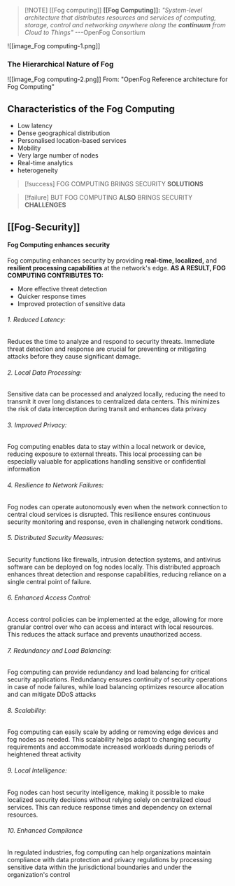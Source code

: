 > [!NOTE] [[Fog computing]]
> **[[Fog Computing]]:** _"System-level architecture that distributes resources and services of computing, storage, control and networking anywhere along the **continuum** from Cloud to Things"_ ---OpenFog Consortium 

![[image_Fog computing-1.png]]

### The Hierarchical Nature of Fog
![[image_Fog computing-2.png]]
From: "OpenFog Reference architecture for Fog Computing"

## Characteristics of the Fog Computing
- Low latency
- Dense geographical distribution
- Personalised location-based services
- Mobility
- Very large number of nodes
- Real-time analytics
- heterogeneity
> [!success] FOG COMPUTING BRINGS SECURITY **SOLUTIONS**

> [!failure] BUT FOG COMPUTING **ALSO** BRINGS SECURITY **CHALLENGES**

## [[Fog-Security]] 

#### Fog Computing enhances security
Fog computing enhances security by providing **real-time, localized,** and **resilient processing capabilities** at the network's edge.
**AS A RESULT, FOG COMPUTING CONTRIBUTES TO:**
- More effective threat detection
- Quicker response times
- Improved protection of sensitive data
###### 1. Reduced Latency: 
Reduces the time to analyze and respond to security threats. Immediate threat detection and response are crucial for preventing or mitigating attacks before they cause significant damage.
###### 2. Local Data Processing:
Sensitive data can be processed and analyzed locally, reducing the need to transmit it over long distances to centralized data centers. This minimizes the risk of data interception during transit and enhances data privacy
###### 3. Improved Privacy: 
Fog computing enables data to stay within a local network or device, reducing exposure to external threats. This local processing can be especially valuable for applications handling sensitive or confidential information
###### 4. Resilience to Network Failures: 
Fog nodes can operate autonomously even when the network connection to central cloud services is disrupted. This resilience ensures continuous security monitoring and response, even in challenging network conditions.
###### 5. Distributed Security Measures: 
Security functions like firewalls, intrusion detection systems, and antivirus software can be deployed on fog nodes locally. This distributed approach enhances threat detection and response capabilities, reducing reliance on a single central point of failure.
###### 6. Enhanced Access Control: 
Access control policies can be implemented at the edge, allowing for more granular control over who can access and interact with local resources. This reduces the attack surface and prevents unauthorized access.
###### 7. Redundancy and Load Balancing: 
Fog computing can provide redundancy and load balancing for critical security applications. Redundancy ensures continuity of security operations in case of node failures, while load balancing optimizes resource allocation and can mitigate DDoS attacks
###### 8. Scalability:
Fog computing can easily scale by adding or removing edge devices and fog nodes as needed. This scalability helps adapt to changing security requirements and accommodate increased workloads during periods of heightened threat activity
###### 9. Local Intelligence:
Fog nodes can host security intelligence, making it possible to make localized security decisions without relying solely on centralized cloud services. This can reduce response times and dependency on external resources.
###### 10. Enhanced Compliance
In regulated industries, fog computing can help organizations maintain compliance with data protection and privacy regulations by processing sensitive data within the jurisdictional boundaries and under the organization's control